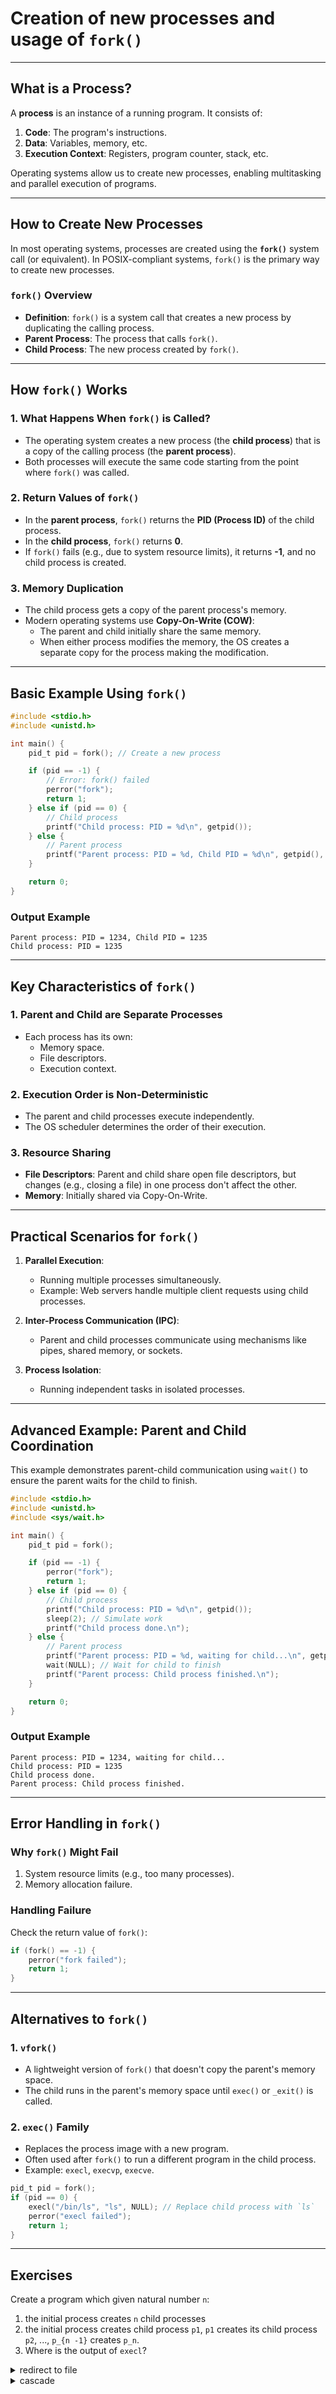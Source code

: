 # Creation of new processes and usage of `fork()`

---

## **What is a Process?**

A **process** is an instance of a running program. It consists of:
1. **Code**: The program's instructions.
2. **Data**: Variables, memory, etc.
3. **Execution Context**: Registers, program counter, stack, etc.

Operating systems allow us to create new processes, enabling multitasking and parallel execution of programs.

---

## **How to Create New Processes**

In most operating systems, processes are created using the **`fork()`** system call (or equivalent). In POSIX-compliant systems, `fork()` is the primary way to create new processes.

### **`fork()` Overview**
- **Definition**: `fork()` is a system call that creates a new process by duplicating the calling process.
- **Parent Process**: The process that calls `fork()`.
- **Child Process**: The new process created by `fork()`.

---

## **How `fork()` Works**

### 1. **What Happens When `fork()` is Called?**
- The operating system creates a new process (the **child process**) that is a copy of the calling process (the **parent process**).
- Both processes will execute the same code starting from the point where `fork()` was called.

### 2. **Return Values of `fork()`**
- In the **parent process**, `fork()` returns the **PID (Process ID)** of the child process.
- In the **child process**, `fork()` returns **0**.
- If `fork()` fails (e.g., due to system resource limits), it returns **-1**, and no child process is created.

### 3. **Memory Duplication**
- The child process gets a copy of the parent process's memory.
- Modern operating systems use **Copy-On-Write (COW)**:
  - The parent and child initially share the same memory.
  - When either process modifies the memory, the OS creates a separate copy for the process making the modification.

---

## **Basic Example Using `fork()`**

```c
#include <stdio.h>
#include <unistd.h>

int main() {
    pid_t pid = fork(); // Create a new process

    if (pid == -1) {
        // Error: fork() failed
        perror("fork");
        return 1;
    } else if (pid == 0) {
        // Child process
        printf("Child process: PID = %d\n", getpid());
    } else {
        // Parent process
        printf("Parent process: PID = %d, Child PID = %d\n", getpid(), pid);
    }

    return 0;
}
```

### **Output Example**
```
Parent process: PID = 1234, Child PID = 1235
Child process: PID = 1235
```

---

## **Key Characteristics of `fork()`**

### 1. **Parent and Child are Separate Processes**
- Each process has its own:
  - Memory space.
  - File descriptors.
  - Execution context.

### 2. **Execution Order is Non-Deterministic**
- The parent and child processes execute independently.
- The OS scheduler determines the order of their execution.

### 3. **Resource Sharing**
- **File Descriptors**: Parent and child share open file descriptors, but changes (e.g., closing a file) in one process don't affect the other.
- **Memory**: Initially shared via Copy-On-Write.

---

## **Practical Scenarios for `fork()`**

1. **Parallel Execution**:
   - Running multiple processes simultaneously.
   - Example: Web servers handle multiple client requests using child processes.

2. **Inter-Process Communication (IPC)**:
   - Parent and child processes communicate using mechanisms like pipes, shared memory, or sockets.

3. **Process Isolation**:
   - Running independent tasks in isolated processes.

---

## **Advanced Example: Parent and Child Coordination**

This example demonstrates parent-child communication using `wait()` to ensure the parent waits for the child to finish.

```c
#include <stdio.h>
#include <unistd.h>
#include <sys/wait.h>

int main() {
    pid_t pid = fork();

    if (pid == -1) {
        perror("fork");
        return 1;
    } else if (pid == 0) {
        // Child process
        printf("Child process: PID = %d\n", getpid());
        sleep(2); // Simulate work
        printf("Child process done.\n");
    } else {
        // Parent process
        printf("Parent process: PID = %d, waiting for child...\n", getpid());
        wait(NULL); // Wait for child to finish
        printf("Parent process: Child process finished.\n");
    }

    return 0;
}
```

### **Output Example**
```
Parent process: PID = 1234, waiting for child...
Child process: PID = 1235
Child process done.
Parent process: Child process finished.
```

---

## **Error Handling in `fork()`**

### Why `fork()` Might Fail
1. System resource limits (e.g., too many processes).
2. Memory allocation failure.

### Handling Failure
Check the return value of `fork()`:
```c
if (fork() == -1) {
    perror("fork failed");
    return 1;
}
```

---

## **Alternatives to `fork()`**

### 1. **`vfork()`**
- A lightweight version of `fork()` that doesn't copy the parent's memory space.
- The child runs in the parent's memory space until `exec()` or `_exit()` is called.

### 2. **`exec()` Family**
- Replaces the process image with a new program.
- Often used after `fork()` to run a different program in the child process.
- Example: `execl`, `execvp`, `execve`.

```c
pid_t pid = fork();
if (pid == 0) {
    execl("/bin/ls", "ls", NULL); // Replace child process with `ls`
    perror("execl failed");
    return 1;
}
```

---

## Exercises

Create a program which given natural number `n`:
1. the initial process creates `n` child processes
2. the initial process creates child process `p1`, `p1` creates its child process `p2`, ..., `p_{n -1}` creates `p_n`.
3. Where is the output of `execl`?

<details><summary>redirect to file</summary><code>
  pid_t pid = fork();
if (pid == 0) {
    int fd = open("output.txt", O_WRONLY | O_CREAT | O_TRUNC, 0644); // Open a file for writing
    dup2(fd, STDOUT_FILENO);  // Redirect stdout to the file
    close(fd);                // Close the file descriptor (no longer needed)
    execl("/bin/ls", "ls", NULL);  // Replace process with `ls`
    perror("execl failed");
    return 1;
}
</code></details>

<details><summary>cascade</summary>
  <code>

    #include <stdio.h>
    #include <stdlib.h>
    #include <unistd.h>
    #include <sys/types.h>
    #include <sys/wait.h>
    
    void create_process_chain(int current, int max_depth);

    int main(int argc, char *argv[]) {
        if (argc != 2) {
            fprintf(stderr, "Usage: %s <number_of_processes>\n", argv[0]);
            return 1;
        }
    
        int n = atoi(argv[1]);
        if (n <= 0) {
            fprintf(stderr, "Number of processes must be positive\n");
            return 1;
        }
    
        printf("Process chain starting with main process (PID: %d)\n", getpid());
        
        // Start the process chain with the main process (process 0)
        create_process_chain(0, n);
        
        return 0;
        }
    
    void create_process_chain(int current, int max_depth) {
        if (current >= max_depth) {
            // We've reached the desired depth, no more processes to create
            printf("Process %d (PID: %d) - End of chain\n", current, getpid());
            return;
        }

        printf("Process %d (PID: %d) is creating process %d\n", 
               current, getpid(), current + 1);
    
        // Fork a child process
        pid_t pid = fork();
    
        if (pid < 0) {
            // Error
            perror("fork failed");
            exit(1);
        } else if (pid == 0) {
            // Child process
            printf("Process %d (PID: %d) was created by process %d\n", 
                   current + 1, getpid(), current);
            
            // Recursive call to create the next process in the chain
            create_process_chain(current + 1, max_depth);
            
            // Child exits after creating its child (if any)
            exit(0);
        } else {
            // Parent process
            // Wait for the child to complete its chain
            int status;
            waitpid(pid, &status, 0);
            printf("Process %d (PID: %d) - Child %d (PID: %d) has completed\n", 
                   current, getpid(), current + 1, pid);
        }
    }
</code></details>
